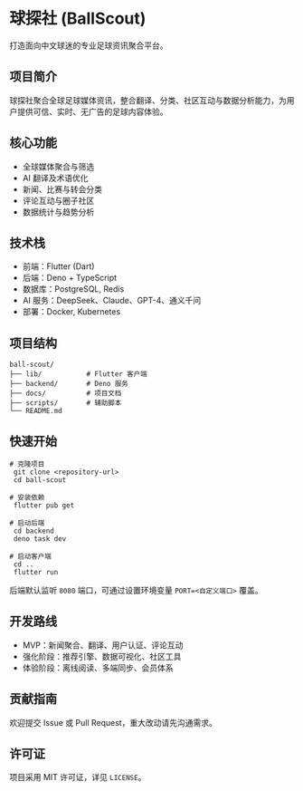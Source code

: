 # 球探社 (BallScout)
打造面向中文球迷的专业足球资讯聚合平台。

## 项目简介
球探社聚合全球足球媒体资讯，整合翻译、分类、社区互动与数据分析能力，为用户提供可信、实时、无广告的足球内容体验。

## 核心功能
- 全球媒体聚合与筛选
- AI 翻译及术语优化
- 新闻、比赛与转会分类
- 评论互动与圈子社区
- 数据统计与趋势分析

## 技术栈
- 前端：Flutter (Dart)
- 后端：Deno + TypeScript
- 数据库：PostgreSQL, Redis
- AI 服务：DeepSeek、Claude、GPT-4、通义千问
- 部署：Docker, Kubernetes

## 项目结构
```
ball-scout/
├── lib/           # Flutter 客户端
├── backend/       # Deno 服务
├── docs/          # 项目文档
├── scripts/       # 辅助脚本
└── README.md
```

## 快速开始
```
# 克隆项目
 git clone <repository-url>
 cd ball-scout

# 安装依赖
 flutter pub get

# 启动后端
 cd backend
 deno task dev

# 启动客户端
 cd ..
 flutter run
```

后端默认监听 `8080` 端口，可通过设置环境变量 `PORT=<自定义端口>` 覆盖。

## 开发路线
- MVP：新闻聚合、翻译、用户认证、评论互动
- 强化阶段：推荐引擎、数据可视化、社区工具
- 体验阶段：离线阅读、多端同步、会员体系

## 贡献指南
欢迎提交 Issue 或 Pull Request，重大改动请先沟通需求。

## 许可证
项目采用 MIT 许可证，详见 `LICENSE`。 